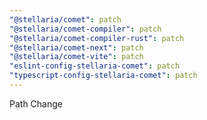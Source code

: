 ```yaml
---
"@stellaria/comet": patch
"@stellaria/comet-compiler": patch
"@stellaria/comet-compiler-rust": patch
"@stellaria/comet-next": patch
"@stellaria/comet-vite": patch
"eslint-config-stellaria-comet": patch
"typescript-config-stellaria-comet": patch
---
```


Path Change
